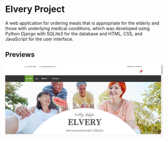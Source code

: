 # Elvery Project
A web application for ordering meals that is
appropriate for the elderly and those with
underlying medical conditions, which was
developed using Python Django with SQLite3 for
the database and HTML, CSS, and JavaScript for
the user interface.

## Previews
<p align="left">
  <img width="780" src="Previews/HomePage.jpg">
</p>
